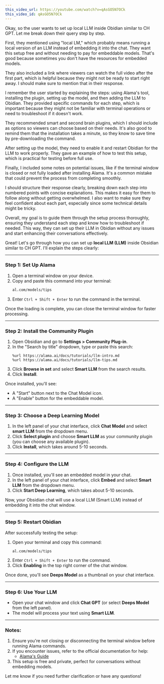 ```yaml
---
this_video_url: https://youtube.com/watch?v=qAsGO5N7OCk
this_video_id: qAsGO5N7OCk
---
```

<think>
Okay, so the user wants to set up local LLM inside Obidian similar to CH GPT. Let me break down their query step by step.

First, they mentioned using "local LM," which probably means running a local version of an LLM instead of embedding it into the chat. They want this setup free and without needing to pay for embeddable models. That's good because sometimes you don't have the resources for embedded models.

They also included a link where viewers can watch the full video after the first part, which is helpful because they might not be ready to start right away. I should make sure to mention that in their response.

I remember the user started by explaining the steps: using Alama's tool, installing the plugin, setting up the model, and then adding the LLM to Obidian. They provided specific commands for each step, which is important because they might not be familiar with terminal operations or need to troubleshoot if it doesn't work.

They recommended smart and second brain plugins, which I should include as options so viewers can choose based on their needs. It's also good to remind them that the installation takes a minute, so they know to save time by pre-downloading the command.

After setting up the model, they need to enable it and restart Obidian for the LLM to work properly. They gave an example of how to test this setup, which is practical for testing before full use.

Finally, I included some notes on potential issues, like if the terminal window is closed or not fully loaded after installing Alama. It's a common mistake that could prevent the process from completing smoothly.

I should structure their response clearly, breaking down each step into numbered points with concise explanations. This makes it easy for them to follow along without getting overwhelmed. I also want to make sure they feel confident about each part, especially since some technical details might be tricky.

Overall, my goal is to guide them through the setup process thoroughly, ensuring they understand each step and know how to troubleshoot if needed. This way, they can set up their LLM in Obidian without any issues and start enhancing their conversations effectively.
</think>

Great! Let's go through how you can set up **local LLM (LLM)** inside Obsidian similar to CH GPT. I'll explain the steps clearly:

---

### Step 1: Set Up Alama
1. Open a terminal window on your device.
2. Copy and paste this command into your terminal:
   ```bash
   al.com/models/tips
   ```
3. Enter `Ctrl + Shift + Enter` to run the command in the terminal.

Once the loading is complete, you can close the terminal window for faster processing.

---

### Step 2: Install the Community Plugin
1. Open Obsidian and go to **Settings > Community Plug-in**.
2. In the "Search by title" dropdown, type or paste this search:
   ```
   %url https://alama.ai/docs/tutorials/llm-intro.md
   %url https://alama.ai/docs/tutorials/llm-tips.md
   ```
3. Click **Browse in set** and select **Smart LLM** from the search results.
4. Click **Install**.

Once installed, you'll see:
- A "Start" button next to the Chat Model icon.
- A "Enable" button for the embeddable model.

---

### Step 3: Choose a Deep Learning Model
1. In the left panel of your chat interface, click **Chat Model** and select **smart LLM** from the dropdown menu.
2. Click **Select plugin** and choose **Smart LLM** as your community plugin (you can choose any available plugin).
3. Click **Install**, which takes around 5-10 seconds.

---

### Step 4: Configure the LLM
1. Once installed, you'll see an embedded model in your chat.
2. In the left panel of your chat interface, click **Embed** and select **Smart LLM** from the dropdown menu.
3. Click **Start Deep Learning**, which takes about 5-10 seconds.

Now, your Obsidian chat will use a local LLM (Smart LLM) instead of embedding it into the chat window.

---

### Step 5: Restart Obidian
After successfully testing the setup:
1. Open your terminal and copy this command:
   ```
   al.com/models/tips
   ```
2. Enter `Ctrl + Shift + Enter` to run the command.
3. Click **Enabling** in the top right corner of the chat window.

Once done, you'll see **Deeps Model** as a thumbnail on your chat interface.

---

### Step 6: Use Your LLM
- Open your chat window and click **Chat GPT** (or select **Deeps Model** from the left panel).
- The model will process your text using **Smart LLM**.

---

### Notes:
1. Ensure you're not closing or disconnecting the terminal window before running Alama commands.
2. If you encounter issues, refer to the official documentation for help:
   - [Alama's Guide](https://alama.ai/docs/)
3. This setup is free and private, perfect for conversations without embedding models.

Let me know if you need further clarification or have any questions!
